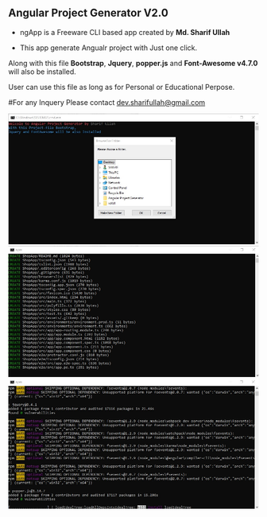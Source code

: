 <h2>Angular Project Generator V2.0</h2>

<ul>
  <li>ngApp is a Freeware CLI based app created by <strong>Md. Sharif Ullah</strong></li>
</ul>
<ul>
  <li>This app generate Angualr project with Just one click.</li>
</ul>


Along with this file <strong>Bootstrap</strong>, <strong>Jquery</strong>, <strong>popper.js</strong> and <strong>Font-Awesome v4.7.0</strong> will also be installed.

User can use this file as long as for Personal or Educational Perpose.

#For any Inquery Please contact dev.sharifullah@gmail.com

 <img src="https://raw.githubusercontent.com/devsharif/AngularProjectGenerator/master/Screenshot/ngApp_image_01.jpg" alt="ngApp 01">
 <img src="https://raw.githubusercontent.com/devsharif/AngularProjectGenerator/master/Screenshot/ngApp_image_02.jpg" alt="ngApp 02"> 
 <img src="https://raw.githubusercontent.com/devsharif/AngularProjectGenerator/master/Screenshot/ngApp_image_03.jpg" alt="ngApp 03"> 
